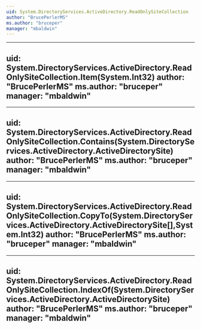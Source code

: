 ```yaml
---
uid: System.DirectoryServices.ActiveDirectory.ReadOnlySiteCollection
author: "BrucePerlerMS"
ms.author: "bruceper"
manager: "mbaldwin"
---
```


---
uid: System.DirectoryServices.ActiveDirectory.ReadOnlySiteCollection.Item(System.Int32)
author: "BrucePerlerMS"
ms.author: "bruceper"
manager: "mbaldwin"
---

---
uid: System.DirectoryServices.ActiveDirectory.ReadOnlySiteCollection.Contains(System.DirectoryServices.ActiveDirectory.ActiveDirectorySite)
author: "BrucePerlerMS"
ms.author: "bruceper"
manager: "mbaldwin"
---

---
uid: System.DirectoryServices.ActiveDirectory.ReadOnlySiteCollection.CopyTo(System.DirectoryServices.ActiveDirectory.ActiveDirectorySite[],System.Int32)
author: "BrucePerlerMS"
ms.author: "bruceper"
manager: "mbaldwin"
---

---
uid: System.DirectoryServices.ActiveDirectory.ReadOnlySiteCollection.IndexOf(System.DirectoryServices.ActiveDirectory.ActiveDirectorySite)
author: "BrucePerlerMS"
ms.author: "bruceper"
manager: "mbaldwin"
---
